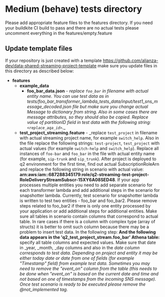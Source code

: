 # Medium (behave) tests directory

Please add appropriate feature files to the features directory.
If you need your buildkite CI build to pass and there are no actual tests please uncomment everything in the features/empty.feature

## Update template files 
If your repository is just created with a template https://github.com/alianza-dev/data-shared-streaming-project-template make sure you update files in this directory as described below:

* __features__ 
  * __example_data__ 
    * __foo_bar_data.json__ - _replace `foo_bar` in filename with actual entity name. You can use test data as in tests/foo_bar_transformer_lambda_tests_data/input/test1_sns_message_decoded.json file but make sure you change actual Message to dictionary from string. Also in some cases there are message attributes, so they should also be copied. Replace value of partitionID field in test data with the following string: `<replace_aqa_id>`.__
  * __test_project_streaming.feature__ - _replace `test_project` in filename with actual streaming project name, for example `switch_help`. Also in the file replace the following strings: `test-project`, `test_project` with actual values (for example `switch-help` and `switch_help`). Replace all instances of `foo-bar` and `foo_bar` in the file with actual entity name (for example, `sip-trunk` and `sip_trunk`). After project is deployed to q2 environment for the first time, find out actual SubscriptionRoleArn and replace the following string in scenario with actual value: __arn:aws:iam::687288345179:role/q2-streaming-test-project-RoleDeliveryStreamSubscr-15XY6A08SED48__. If your app processes multiple entities you need to add separate scenario for each transformer lambda and add additional steps in the scenario for snapshotter lambda. Currently, test scenario for snapshotter lambda is written to test two entities - foo_bar and foo_bar2. Please remove steps related to foo_bar2 if there is only one entity processed by your application or add additional steps for additional entities. Make sure all tables in scenario contain columns that correspond to actual table. In rare cases if there is a column with complex type (array of structs) it is better to omit such column because there may be a problem to insert test data. In the following step: __And the following data appears in the 'q2_test_project_stream.foo_bar' Athena table:__ specify all table columns and expected values. Make sure that date in _year, _month, _day columns and also in the _date column corresponds to test data. Depending on project and entity it may be either today date or date from one of fields (for example "Timestamp" field) from example test data. Sometimes you may need to remove the "event_on" column from the table (this needs to be done when "event_on" is based on the current date and time and not based on one of timestamps from the incoming SNS message). Once test scenario is ready to be executed please remove the @not_implemented tag._
